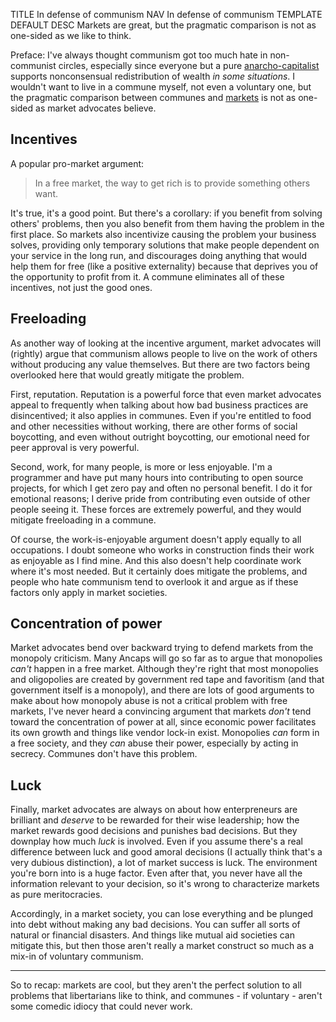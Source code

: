TITLE In defense of communism
NAV In defense of communism
TEMPLATE DEFAULT
DESC Markets are great, but the pragmatic comparison is not as one-sided as we like to think.

Preface: I've always thought communism got too much hate in non-communist circles, especially since everyone but a pure [anarcho-capitalist](faction_ancap) supports nonconsensual redistribution of wealth *in some situations*. I wouldn't want to live in a commune myself, not even a voluntary one, but the pragmatic comparison between communes and [markets](/protagonism/market) is not as one-sided as market advocates believe.

## Incentives

A popular pro-market argument:

> In a free market, the way to get rich is to provide something others want.

It's true, it's a good point. But there's a corollary: if you benefit from solving others' problems, then you also benefit from them having the problem in the first place. So markets also incentivize causing the problem your business solves, providing only temporary solutions that make people dependent on your service in the long run, and discourages doing anything that would help them for free (like a positive externality) because that deprives you of the opportunity to profit from it. A commune eliminates all of these incentives, not just the good ones.

## Freeloading

As another way of looking at the incentive argument, market advocates will (rightly) argue that communism allows people to live on the work of others without producing any value themselves. But there are two factors being overlooked here that would greatly mitigate the problem.

First, reputation. Reputation is a powerful force that even market advocates appeal to frequently when talking about how bad business practices are disincentived; it also applies in communes. Even if you're entitled to food and other necessities without working, there are other forms of social boycotting, and even without outright boycotting, our emotional need for peer approval is very powerful.

Second, work, for many people, is more or less enjoyable. I'm a programmer and have put many hours into contributing to open source projects, for which I get zero pay and often no personal benefit. I do it for emotional reasons; I derive pride from contributing even outside of other people seeing it. These forces are extremely powerful, and they would mitigate freeloading in a commune.

Of course, the work-is-enjoyable argument doesn't apply equally to all occupations. I doubt someone who works in construction finds their work as enjoyable as I find mine. And this also doesn't help coordinate work where it's most needed. But it certainly does mitigate the problems, and people who hate communism tend to overlook it and argue as if these factors only apply in market societies.

## Concentration of power

Market advocates bend over backward trying to defend markets from the monopoly criticism. Many Ancaps will go so far as to argue that monopolies *can't* happen in a free market. Although they're right that most monopolies and oligopolies are created by government red tape and favoritism (and that government itself is a monopoly), and there are lots of good arguments to make about how monopoly abuse is not a critical problem with free markets, I've never heard a convincing argument that markets *don't* tend toward the concentration of power at all, since economic power facilitates its own growth and things like vendor lock-in exist. Monopolies *can* form in a free society, and they *can* abuse their power, especially by acting in secrecy. Communes don't have this problem.

## Luck

Finally, market advocates are always on about how enterpreneurs are brilliant and *deserve* to be rewarded for their wise leadership; how the market rewards good decisions and punishes bad decisions. But they downplay how much *luck* is involved. Even if you assume there's a real difference between luck and good amoral decisions (I actually think that's a very dubious distinction), a lot of market success is luck. The environment you're born into is a huge factor. Even after that, you never have all the information relevant to your decision, so it's wrong to characterize markets as pure meritocracies.

Accordingly, in a market society, you can lose everything and be plunged into debt without making any bad decisions. You can suffer all sorts of natural or financial disasters. And things like mutual aid societies can mitigate this, but then those aren't really a market construct so much as a mix-in of voluntary communism.

---

So to recap: markets are cool, but they aren't the perfect solution to all problems that libertarians like to think, and communes - if voluntary - aren't some comedic idiocy that could never work.
